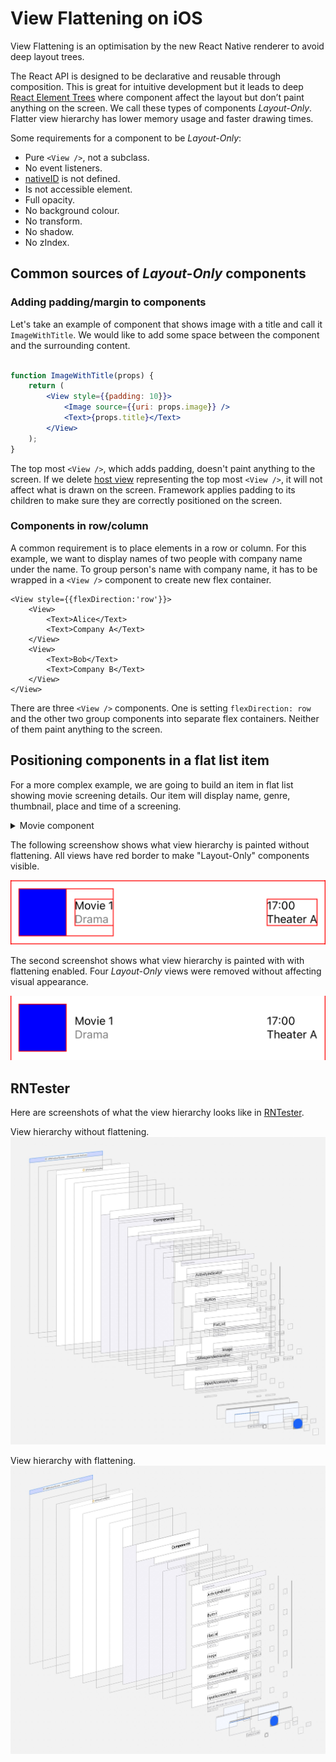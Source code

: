 # View Flattening on iOS

View Flattening is an optimisation by the new React Native renderer to avoid deep layout trees.

The React API is designed to be declarative and reusable through composition. This is great for 
intuitive development but it leads to deep [React Element Trees](https://reactnative.dev/architecture/glossary#react-element-tree-and-react-element) 
where component affect the layout but don’t paint anything on the screen. 
We call these types of components *Layout-Only*. Flatter view hierarchy has lower memory usage and faster drawing times. 

Some requirements for a component to be *Layout-Only*:
- Pure `<View />`, not a subclass.
- No event listeners.
- [nativeID](https://reactnative.dev/docs/view#nativeid) is not defined.
- Is not accessible element.
- Full opacity.
- No background colour.
- No transform.
- No shadow.
- No zIndex.

## Common sources of *Layout-Only* components

### Adding padding/margin to components

Let's take an example of component that shows image with a title and call it `ImageWithTitle`. 
We would like to add some space between the component and the surrounding content.

```jsx

function ImageWithTitle(props) {
    return (
        <View style={{padding: 10}}>
            <Image source={{uri: props.image}} />
            <Text>{props.title}</Text>
        </View>
    );
}
```

The top most `<View />`, which adds padding, doesn't paint anything to the screen. If we delete [host view](https://reactnative.dev/architecture/glossary#host-view-tree-and-host-view) representing the top most `<View />`, it will not affect what is drawn on the screen. Framework applies padding to its children to make sure they are correctly positioned on the screen.

### Components in row/column
A common requirement is to place elements in a row or column. 
For this example, we want to display names of two people with company name under the name.
To group person's name with company name, it has to be wrapped in a `<View />` component to create new flex container.

```JSX
<View style={{flexDirection:'row'}}>
    <View>
        <Text>Alice</Text>
        <Text>Company A</Text>
    </View>
    <View>
        <Text>Bob</Text>
        <Text>Company B</Text>
    </View>
</View>
```

There are three `<View />` components. One is setting `flexDirection: row` and the other two group components into separate flex containers. 
Neither of them paint anything to the screen. 

## Positioning components in a flat list item

For a more complex example, we are going to build an item in flat list showing movie screening details. Our item will display name, genre, thumbnail, place and time of a screening. 

<details>
  <summary>Movie component</summary>

```jsx
import React from 'react';
import {SafeAreaView, StyleSheet, Text, View, Image} from 'react-native';

function Movie(props) {
  return (
    <View style={styles.wrapper}>
      <View style={styles.movieInfo}>
        <View style={styles.thumbnail} />
        <View style={styles.movieNameAndGenre}>
          <Text>{props.title}</Text>
          <Text style={styles.subtitle}>{props.genre}</Text>
        </View>
      </View>
      <View style={styles.eventInfo}>
        <Text>{props.time}</Text>
        <Text>{props.place}</Text>
      </View>
    </View>
  );
}

const styles = StyleSheet.create({
     wrapper: { 
        padding: 10, 
        flexDirection: 'row', 
        alignItems: 'center',
    },
    subtitle: {
        color: 'grey',
    },
    movieNameAndGenre: {
        marginLeft: 10,
    },
    thumbnail: {
        width: 60,
        height: 60,
        backgroundColor: 'blue',
    },
    eventInfo: {
        marginLeft: 'auto',
    }
    movieInfo: {
        flexDirection: 'row', 
        alignItems:'center', 
    }
});
```
</details>

The following screenshow shows what view hierarchy is painted without flattening. All views have red border to
make "Layout-Only" components visible.

![Item](./images/row-baseline.png)

The second screenshot shows what view hierarchy is painted with with flattening enabled. Four *Layout-Only* views were removed without affecting visual appearance.

![Item](./images/row-with-view-flattening.png)


## RNTester

Here are screenshots of what the view hierarchy looks like in [RNTester](https://github.com/facebook/react-native/tree/main/packages/rn-tester). 

View hierarchy without flattening.
![View hierarchy](./images/rn-tester-baseline.jpg)

View hierarchy with flattening.
![View hierarchy with view flattening](./images/rn-tester-with-flattening.jpg)
